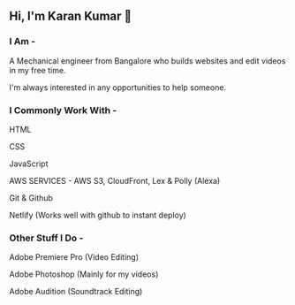## Hi, I'm Karan Kumar 👋

<!--
**Kashin98/Kashin98** is a ✨ _special_ ✨ repository because its `README.md` (this file) appears on your GitHub profile.-->

### I Am -
A Mechanical engineer from Bangalore who builds websites and edit videos in my free time.

I'm always interested in any opportunities to help someone.

### I Commonly Work With -
HTML

CSS

JavaScript

AWS SERVICES - AWS S3, CloudFront, Lex & Polly (Alexa)

Git & Github

Netlify (Works well with github to instant deploy)




### Other Stuff I Do -

Adobe Premiere Pro (Video Editing)

Adobe Photoshop (Mainly for my videos)

Adobe Audition (Soundtrack Editing)
